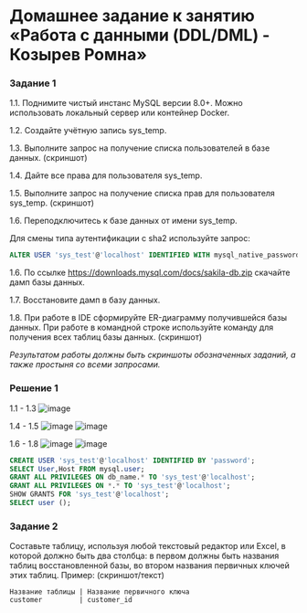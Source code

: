 # Домашнее задание к занятию «Работа с данными (DDL/DML) - Козырев Ромна»


### Задание 1

1.1. Поднимите чистый инстанс MySQL версии 8.0+. Можно использовать локальный сервер или контейнер Docker.

1.2. Создайте учётную запись sys_temp. 

1.3. Выполните запрос на получение списка пользователей в базе данных. (скриншот)

1.4. Дайте все права для пользователя sys_temp. 

1.5. Выполните запрос на получение списка прав для пользователя sys_temp. (скриншот)

1.6. Переподключитесь к базе данных от имени sys_temp.

Для смены типа аутентификации с sha2 используйте запрос: 
```sql
ALTER USER 'sys_test'@'localhost' IDENTIFIED WITH mysql_native_password BY 'password';
```
1.6. По ссылке https://downloads.mysql.com/docs/sakila-db.zip скачайте дамп базы данных.

1.7. Восстановите дамп в базу данных.

1.8. При работе в IDE сформируйте ER-диаграмму получившейся базы данных. При работе в командной строке используйте команду для получения всех таблиц базы данных. (скриншот)

*Результатом работы должны быть скриншоты обозначенных заданий, а также простыня со всеми запросами.*


### Решение 1

1.1 - 1.3
![image](https://github.com/user-attachments/assets/57181d09-922a-4c99-8fee-259ff36b7b3e)

1.4 - 1.5
![image](https://github.com/user-attachments/assets/fbcd918d-00d5-488e-8b0a-e27d6a04bc2e)
![image](https://github.com/user-attachments/assets/1e86c5f1-0b2a-465e-9d27-6aae540a3517)

1.6 - 1.8
![image](https://github.com/user-attachments/assets/0629a89a-a032-4b7d-8006-7cb74d9bf2ec)
![image](https://github.com/user-attachments/assets/dd4be9e0-66f7-4c07-af39-47c09768f761)

```sql
CREATE USER 'sys_test'@'localhost' IDENTIFIED BY 'password';
SELECT User,Host FROM mysql.user;
GRANT ALL PRIVILEGES ON db_name.* TO 'sys_test'@'localhost';
GRANT ALL PRIVILEGES ON *.* TO 'sys_test'@'localhost';
SHOW GRANTS FOR 'sys_test'@'localhost';
SELECT user ();
```

### Задание 2
Составьте таблицу, используя любой текстовый редактор или Excel, в которой должно быть два столбца: в первом должны быть названия таблиц восстановленной базы, во втором названия первичных ключей этих таблиц. Пример: (скриншот/текст)
```
Название таблицы | Название первичного ключа
customer         | customer_id
```
